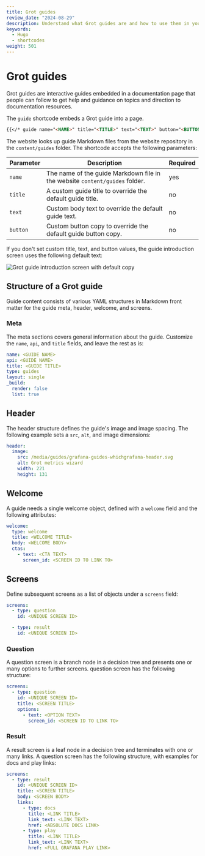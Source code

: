 ```yaml
---
title: Grot guides
review_date: "2024-08-29"
description: Understand what Grot guides are and how to use them in your Markdown.
keywords:
  - Hugo
  - shortcodes
weight: 501
---
```


# Grot guides

Grot guides are interactive guides embedded in a documentation page that people can follow to get help and guidance on topics and direction to documentation resources.

The `guide` shortcode embeds a Grot guide into a page.

```markdown
{{</* guide name="<NAME>" title="<TITLE>" text="<TEXT>" button="<BUTTON>" */>}}
```

The website looks up guide Markdown files from the website repository in the `content/guides` folder. The shortcode accepts the following parameters:

| Parameter | Description                                                                 | Required |
| --------- | --------------------------------------------------------------------------- | -------- |
| `name`    | The name of the guide Markdown file in the website `content/guides` folder. | yes      |
| `title`   | A custom guide title to override the default guide title.                   | no       |
| `text`    | Custom body text to override the default guide text.                        | no       |
| `button`  | Custom button copy to override the default guide button copy.               | no       |

If you don't set custom title, text, and button values, the guide introduction screen uses the following default text:

![Grot guide introduction screen with default copy](https://grafana.com/media/docs/writers-toolkit/grot-guide.png)

## Structure of a Grot guide

Guide content consists of various YAML structures in Markdown front matter for the guide meta, header, welcome, and screens.

### Meta

The meta sections covers general information about the guide. Customize the `name`, `api`, and `title` fields, and leave the rest as is:

```yaml
name: <GUIDE NAME>
api: <GUIDE NAME>
title: <GUIDE TITLE>
type: guides
layout: single
_build:
  render: false
  list: true
```

## Header

The header structure defines the guide's image and image spacing. The following example sets a `src`, `alt`, and image dimensions:

```yaml
header:
  image:
    src: /media/guides/grafana-guides-whichgrafana-header.svg
    alt: Grot metrics wizard
    width: 221
    height: 131
```

## Welcome

A guide needs a single welcome object, defined with a `welcome` field and the following attributes:

```yaml
welcome:
  type: welcome
  title: <WELCOME TITLE>
  body: <WELCOME BODY>
  ctas:
    - text: <CTA TEXT>
      screen_id: <SCREEN ID TO LINK TO>
```

## Screens

Define subsequent screens as a list of objects under a `screens` field:

```yaml
screens:
  - type: question
    id: <UNIQUE SCREEN ID>

  - type: result
    id: <UNIQUE SCREEN ID>
```

### Question

A question screen is a branch node in a decision tree and presents one or many options to further screens. question screen has the following structure:

```yaml
screens:
  - type: question
    id: <UNIQUE SCREEN ID>
    title: <SCREEN TITLE>
    options:
      - text: <OPTION TEXT>
        screen_id: <SCREEN ID TO LINK TO>
```

### Result

A result screen is a leaf node in a decision tree and terminates with one or many links. A question screen has the following structure, with examples for docs and play links:

```yaml
screens:
  - type: result
    id: <UNIQUE SCREEN ID>
    title: <SCREEN TITLE>
    body: <SCREEN BODY>
    links:
      - type: docs
        title: <LINK TITLE>
        link_text: <LINK TEXT>
        href: <ABSOLUTE DOCS LINK>
      - type: play
        title: <LINK TITLE>
        link_text: <LINK TEXT>
        href: <FULL GRAFANA PLAY LINK>
```
